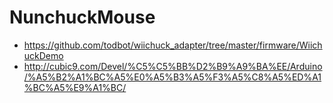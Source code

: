# NunchuckMouse

- https://github.com/todbot/wiichuck_adapter/tree/master/firmware/WiichuckDemo
- http://cubic9.com/Devel/%C5%C5%BB%D2%B9%A9%BA%EE/Arduino/%A5%B2%A1%BC%A5%E0%A5%B3%A5%F3%A5%C8%A5%ED%A1%BC%A5%E9%A1%BC/